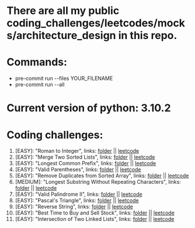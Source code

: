 # There are all my public coding_challenges/leetcodes/mocks/architecture_design in this repo.

# Commands:
- pre-commit run --files YOUR_FILENAME
- pre-commit run --all

# Current version of python: 3.10.2

# Coding challenges:
1. [EASY]: "Roman to Integer", links: [folder](https://github.com/Ledaryy/challenges/tree/master/coding_challenges/1) || [leetcode](https://leetcode.com/problems/roman-to-integer/)
2. [EASY]: "Merge Two Sorted Lists", links: [folder](https://github.com/Ledaryy/challenges/tree/master/coding_challenges/2) || [leetcode](https://leetcode.com/problems/merge-two-sorted-lists/)
3. [EASY]: "Longest Common Prefix", links: [folder](https://github.com/Ledaryy/challenges/tree/master/coding_challenges/3) || [leetcode](https://leetcode.com/problems/longest-common-prefix/)
4. [EASY]: "Valid Parentheses", links: [folder](https://github.com/Ledaryy/challenges/tree/master/coding_challenges/4) || [leetcode](https://leetcode.com/problems/valid-parentheses/)
5. [EASY]: "Remove Duplicates from Sorted Array", links: [folder](https://github.com/Ledaryy/challenges/tree/master/coding_challenges/5) || [leetcode](https://leetcode.com/problems/remove-duplicates-from-sorted-array/submissions/)
6. [MEDIUM]: "Longest Substring Without Repeating Characters", links: [folder](https://github.com/Ledaryy/challenges/tree/master/coding_challenges/6) || [leetcode](https://leetcode.com/problems/longest-substring-without-repeating-characters/)
7. [EASY]: "Valid Palindrome II", links: [folder](https://github.com/Ledaryy/challenges/tree/master/coding_challenges/7) || [leetcode](https://leetcode.com/problems/valid-palindrome-ii/)
8. [EASY]: "Pascal's Triangle", links: [folder](https://github.com/Ledaryy/challenges/tree/master/coding_challenges/8) || [leetcode](https://leetcode.com/problems/pascals-triangle/)
9. [EASY]: "Reverse String", links: [folder](https://github.com/Ledaryy/challenges/tree/master/coding_challenges/9) || [leetcode](https://leetcode.com/problems/reverse-string/)
10. [EASY]: "Best Time to Buy and Sell Stock", links: [folder](https://github.com/Ledaryy/challenges/tree/master/coding_challenges/10) || [leetcode](https://leetcode.com/problems/best-time-to-buy-and-sell-stock/)
11. [EASY]: "Intersection of Two Linked Lists", links: [folder](https://github.com/Ledaryy/challenges/tree/master/coding_challenges/11) || [leetcode](https://leetcode.com/problems/intersection-of-two-linked-lists/)
